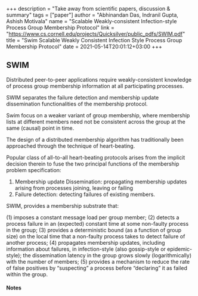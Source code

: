 +++
description = "Take away from scientific papers, discussion & summary"
tags = ["paper"]
author = "Abhinandan Das, Indranil Gupta, Ashish Motivala"
name = "Scalable Weakly-consistent Infection-style Process Group Membership Protocol"
link = "https://www.cs.cornell.edu/projects/Quicksilver/public_pdfs/SWIM.pdf"
title = "Swim Scalable Weakly Consistent Infection Style Process Group Membership Protocol"
date = 2021-05-14T20:01:12+03:00
+++

## SWIM

Distributed peer-to-peer applications require weakly-consistent knowledge of process group membership information at all participating processes.

SWIM separates the failure detection and membership update dissemination functionalities of the membership protocol.

Swim focus on a weaker variant of group membership, where membership lists at different members need not be consistent across the group at the same (causal) point in time.

The design of a distributed membership algorithm has traditionally been approached through the technique of heart-beating.

Popular class of all-to-all heart-beating protocols arises from the implicit decision therein to fuse the two principal functions of the membership problem specification:

1) Membership update Dissemination: propagating membership updates arising from processes joining, leaving or failing
2) Failure detection: detecting failures of existing members.

SWIM, provides a membership substrate that:

  (1) imposes a constant message load per group member;
  (2) detects a process failure in an (expected) constant time at some non-faulty process in the group;
  (3) provides a deterministic bound (as a function of group size) on the local time that a non-faulty process takes to detect failure of another process;
  (4) propagates membership updates, including information about failures, in infection-style (also gossip-style or epidemic-style);
      the dissemination latency in the group grows slowly (logarithmically) with the number of members;
  (5) provides a mechanism to reduce the rate of false positives by “suspecting” a process before “declaring” it as failed within the group.

#### Notes
